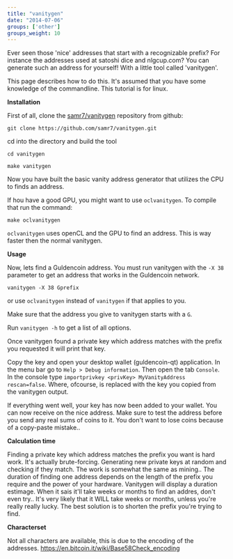 ```yaml
---
title: "vanitygen"
date: "2014-07-06"
groups: ['other']
groups_weight: 10
---
```


Ever seen those 'nice' addresses that start with a recognizable prefix? For instance the addresses used at satoshi dice and nlgcup.com?
You can generate such an address for yourself! With a little tool called 'vanitygen'.

This page describes how to do this. It's assumed that you have some knowledge of the commandline.
This tutorial is for linux.


**Installation**

First of all, clone the [samr7/vanitygen](https://github.com/samr7/vanitygen) repository from github:

`git clone https://github.com/samr7/vanitygen.git`

cd into the directory and build the tool

`cd vanitygen`

`make vanitygen`

Now you have built the basic vanity address generator that utilizes the CPU to finds an address.

If hou have a good GPU, you might want to use `oclvanitygen`. To compile that run the command:

`make oclvanitygen`

`oclvanitygen` uses openCL and the GPU to find an address. This is way faster then the normal vanitygen.


**Usage**

Now, lets find a Guldencoin address. You must run vanitygen with the `-X 38` parameter to get an address that works in the Guldencoin network.

`vanitygen -X 38 Gprefix`

or use `oclvanitygen` instead of `vanitygen` if that applies to you.

Make sure that the address you give to vanitygen starts with a `G`.

Run `vanitygen -h` to get a list of all options.

Once vanitygen found a private key which address matches with the prefix you requested it will print that key.

Copy the key and open your desktop wallet (guldencoin-qt) application. In the menu bar go to `Help > Debug information`. Then open the tab `Console`. In the console type `importprivkey <privKey> MyVanityAddress rescan=false`. Where, ofcourse, <privKey> is replaced with the key you copied from the vanitygen output.

If everything went well, your key has now been added to your wallet. You can now receive on the nice address.
Make sure to test the address before you send any real sums of coins to it. You don't want to lose coins because of a copy-paste mistake..


**Calculation time**

Finding a private key which address matches the prefix you want is hard work. It's actually brute-forcing. Generating new private keys at random and checking if they match. The work is somewhat the same as mining.. The duration of finding one address depends on the length of the prefix you require and the power of your hardware. Vanitygen will display a duration estimage. When it sais it'll take weeks or months to find an addres, don't even try.. It's very likely that it WILL take weeks or months, unless you're really really lucky. The best solution is to shorten the prefix you're trying to find.


**Characterset**

Not all characters are available, this is due to the encoding of the addresses.
https://en.bitcoin.it/wiki/Base58Check_encoding


